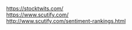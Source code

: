 



https://stocktwits.com/     
https://www.scutify.com/    
http://www.scutify.com/sentiment-rankings.html   
